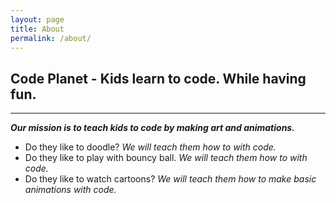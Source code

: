 ```yaml
---
layout: page
title: About 
permalink: /about/
---
```


## Code Planet - Kids learn to code. While having fun.
_________________
***Our mission is to teach kids to code by making art and animations.***

* Do they like to doodle? *We will teach them how to with code.* 
* Do they like to play with bouncy ball. *We will teach them how to with code.* 
* Do they like to watch cartoons? *We will teach them how to make basic animations with code.* 
